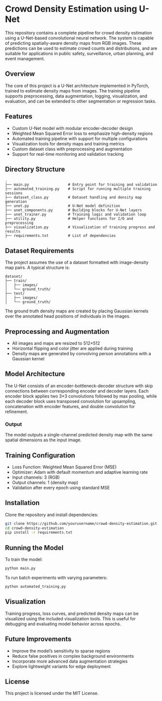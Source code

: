 # Crowd Density Estimation using U-Net

This repository contains a complete pipeline for crowd density estimation using a U-Net-based convolutional neural network. The system is capable of predicting spatially-aware density maps from RGB images. These predictions can be used to estimate crowd counts and distributions, and are suitable for applications in public safety, surveillance, urban planning, and event management.

## Overview

The core of this project is a U-Net architecture implemented in PyTorch, trained to estimate density maps from images. The training pipeline supports preprocessing, data augmentation, logging, visualization, and evaluation, and can be extended to other segmentation or regression tasks.

## Features

- Custom U-Net model with modular encoder-decoder design
- Weighted Mean Squared Error loss to emphasize high-density regions
- Automated training pipeline with support for multiple configurations
- Visualization tools for density maps and training metrics
- Custom dataset class with preprocessing and augmentation
- Support for real-time monitoring and validation tracking

## Directory Structure

```
.
├── main.py                  # Entry point for training and validation
├── automated_training.py    # Script for running multiple training sessions
├── dataset_class.py         # Dataset handling and density map generation
├── unet.py                  # U-Net model definition
├── unet_components.py       # Building blocks for U-Net layers
├── unet_trainer.py          # Training logic and validation loop
├── utility.py               # Helper functions for I/O and preprocessing
├── visualization.py         # Visualization of training progress and results
├── requirements.txt         # List of dependencies
```

## Dataset Requirements

The project assumes the use of a dataset formatted with image-density map pairs. A typical structure is:

```
dataset/
├── train/
│   ├── images/
│   └── ground_truth/
├── test/
│   ├── images/
│   └── ground_truth/
```

The ground truth density maps are created by placing Gaussian kernels over the annotated head positions of individuals in the images.

## Preprocessing and Augmentation

- All images and maps are resized to 512×512
- Horizontal flipping and color jitter are applied during training
- Density maps are generated by convolving person annotations with a Gaussian kernel

## Model Architecture

The U-Net consists of an encoder-bottleneck-decoder structure with skip connections between corresponding encoder and decoder layers. Each encoder block applies two 3×3 convolutions followed by max pooling, while each decoder block uses transposed convolution for upsampling, concatenation with encoder features, and double convolution for refinement.

### Output

The model outputs a single-channel predicted density map with the same spatial dimensions as the input image.

## Training Configuration

- Loss Function: Weighted Mean Squared Error (MSE)
- Optimizer: Adam with default momentum and adaptive learning rate
- Input channels: 3 (RGB)
- Output channels: 1 (density map)
- Validation after every epoch using standard MSE

## Installation

Clone the repository and install dependencies:

```bash
git clone https://github.com/yourusername/crowd-density-estimation.git
cd crowd-density-estimation
pip install -r requirements.txt
```

## Running the Model

To train the model:

```bash
python main.py
```

To run batch experiments with varying parameters:

```bash
python automated_training.py
```

## Visualization

Training progress, loss curves, and predicted density maps can be visualized using the included visualization tools. This is useful for debugging and evaluating model behavior across epochs.

## Future Improvements

- Improve the model’s sensitivity to sparse regions
- Reduce false positives in complex background environments
- Incorporate more advanced data augmentation strategies
- Explore lightweight variants for edge deployment

## License

This project is licensed under the MIT License.

